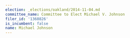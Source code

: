 ```yaml
---
election: _elections/oakland/2014-11-04.md
committee_name: Committee to Elect Michael V. Johnson
filer_id: '1360826'
is_incumbent: false
name: Michael Johnson
---
```


